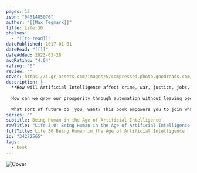 ```yaml
---
pages: 12
isbn: "0451485076"
author: "[[Max Tegmark]]"
title: Life 30
shelves:
  - "[[to-read]]"
datePublished: 2017-01-01
dateRead: "[[]]"
dateAdded: 2023-03-28
avgRating: "4.04"
rating: "0"
review: ""
cover: https://i.gr-assets.com/images/S/compressed.photo.goodreads.com/books/1499718864l/34272565._SX318_.jpg
description: |-
  **How will Artificial Intelligence affect crime, war, justice, jobs, society and our very sense of being human? The rise of AI has the potential to transform our future more than any other technology--and there's nobody better qualified or situated to explore that future than Max Tegmark, an MIT professor who's helped mainstream research on how to keep AI beneficial.**  
    
  How can we grow our prosperity through automation without leaving people lacking income or purpose? What career advice should we give today's kids? How can we make future AI systems more robust, so that they do what we want without crashing, malfunctioning or getting hacked? Should we fear an arms race in lethal autonomous weapons? Will machines eventually outsmart us at all tasks, replacing humans on the job market and perhaps altogether? Will AI help life flourish like never before or give us more power than we can handle?  
    
  What sort of future do _you_ want? This book empowers you to join what may be the most important conversation of our time. It doesn't shy away from the full range of viewpoints or from the most controversial issues--from superintelligence to meaning, consciousness and the ultimate physical limits on life in the cosmos.
series: ""
subtitle: Being Human in the Age of Artificial Intelligence
rawTitle: "Life 3.0: Being Human in the Age of Artificial Intelligence"
fullTitle: Life 30 Being Human in the Age of Artificial Intelligence
id: "34272565"
tags:
  - book
---
```

![Cover](https:&#x2F;&#x2F;i.gr-assets.com&#x2F;images&#x2F;S&#x2F;compressed.photo.goodreads.com&#x2F;books&#x2F;1499718864l&#x2F;34272565._SX318_.jpg)
